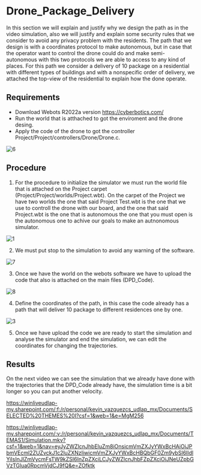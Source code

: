 # Drone_Package_Delivery
In this section we will explain and justify why we design the path as in the video simulation, also we will justify and explain some security rules that we consider to avoid any privacy problem with the residents. The path that we design is with a coordinates protocol to make autonomous, but in case that the operator want to control the drone could do and make semi-autonomous with this two protocols we are able to access to any kind of places. For this path we consider a delivery of 10 package on a residential with different types of buildings and with a nonspecific order of delivery, we attached the top-view of the residential to explain how the done operate.

## Requirements
  - Download Webots R2022a version https://cyberbotics.com/
  - Run the world that is atthached to got the enviroment and the drone desing.
  - Apply the code of the drone to got the controller Project/Project/controllers/Drone/Drone.c. 

![6](https://github.com/EmmanuelRd02/Drone_Package_Delivery/assets/152221492/0ee11c7a-642d-4095-8b1d-0d1de1cb030a)

## Procedure 
  1. For the procedure to initialize the simulator we must run the world file that is attached on the Project carpet (Project/Project/worlds/Project.wbt).
On the carpet of the Project we have two worlds the one that said Project Test.wbt is the one that we use to controll the drone with our board, and the one that said Project.wbt is the one that is autonomous the one that you must open is the autonomous one to achive our goals to make an autnonomous simulator. 

![1](https://github.com/EmmanuelRd02/Drone_Package_Delivery/assets/152221492/a54b3b56-3491-49b9-8022-6224d8352cb3)

     
  2. We must put stop to the simulation to avoid any warning of the software.

![7](https://github.com/EmmanuelRd02/Drone_Package_Delivery/assets/152221492/9815964e-619b-419e-b850-f6c5d1712c18)

   
  3. Once we have the world on the webots software we have to upload the code that also is attached on the main files (DPD_Code).

![8](https://github.com/EmmanuelRd02/Drone_Package_Delivery/assets/152221492/a5e5ec66-34d8-4c33-a6c6-641908fd7232)

    
  4. Define the coordinates of the path, in this case the code already has a path that will deliver 10 package to different residences one by one. 

![3](https://github.com/EmmanuelRd02/Drone_Package_Delivery/assets/152221492/0dc8d2a1-16f7-45cf-a7ee-5eb1b16fac92)

  5. Once we have upload the code we are ready to start the simulation and analyse the simulator and end the simulation, we can edit the coordinates for changing the trajectories.

## Results 
On the next video we can see the simulation that we already have done with the trajectories that the DPD_Code already have, the simulation time is a bit longer so you can put another velocity. 

https://winliveudlap-my.sharepoint.com/:f:/r/personal/kevin_vazquezcs_udlap_mx/Documents/SELECTED%20THEMES%20I?csf=1&web=1&e=MgM256

https://winliveudlap-my.sharepoint.com/:v:/r/personal/kevin_vazquezcs_udlap_mx/Documents/TEMAS1/Simulation.mkv?csf=1&web=1&nav=eyJyZWZlcnJhbEluZm8iOnsicmVmZXJyYWxBcHAiOiJPbmVEcml2ZUZvckJ1c2luZXNzIiwicmVmZXJyYWxBcHBQbGF0Zm9ybSI6IldlYiIsInJlZmVycmFsTW9kZSI6InZpZXciLCJyZWZlcnJhbFZpZXciOiJNeUZpbGVzTGlua0RpcmVjdCJ9fQ&e=ZOfktk


